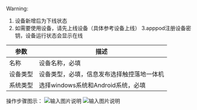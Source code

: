Warning:
1. 设备新增后为下线状态
2. 如需要使用设备，请先上线设备（具体参考设备上线）
3.apppod注册设备密钥，设备运行状态会显示在线

|参数   | 描述  |
|---|---|
| 名称  | 设备名称，必填  |
| 设备类型  |设备类型，必填，信息发布选择触控落地一体机   |
|系统类型   | 选择windows系统和Android系统，必填  |

操作步骤图示：
![输入图片说明](https://images.gitee.com/uploads/images/2021/0512/154509_2a12a351_8867015.png "屏幕截图.png")
![输入图片说明](https://images.gitee.com/uploads/images/2021/0512/154654_1f8e0f53_8867015.png "屏幕截图.png")